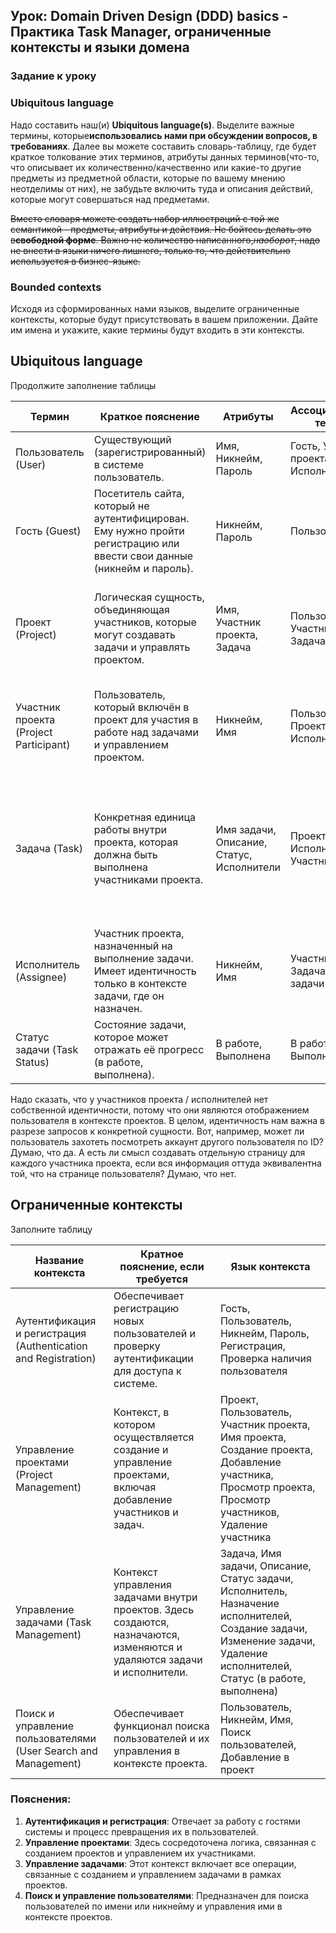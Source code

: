 ## Урок: **Domain Driven Design (DDD) basics - Практика Task Manager, ограниченные контексты и языки домена**

### Задание к уроку

### Ubiquitous language

Надо составить наш(и) **Ubiquitous language(s)**. Выделите важные термины, которые**использовались нами при обсуждении
вопросов, в требованиях**. Далее вы можете составить словарь-таблицу, где будет краткое толкование этих терминов,
атрибуты данных терминов(что-то, что описывает их количественно/качественно или какие-то другие предметы из предметной
области, которые по вашему мнению неотделимы от них), не забудьте включить туда и описания действий, которые могут
совершаться над предметами.

~~Вместо словаря можете создать набор иллюстраций с той же семантикой - предметы, атрибуты и действия. Не бойтесь делать
это в**свободной форме**. Важно не количество написанного,*наоборот*, надо не внести в языки ничего лишнего, только то,
что действительно используется в бизнес-языке.~~

### Bounded contexts

Исходя из сформированных нами языков, выделите ограниченные контексты, которые будут присутствовать в вашем приложении.
Дайте им имена и укажите, какие термины будут входить в эти контексты.

## Ubiquitous language

Продолжите заполнение таблицы

| Термин                                   | Краткое пояснение                                                                                                      | Атрибуты                                  | Ассоциированные термины                   | Действия над предметом                                                                                           |
|------------------------------------------|------------------------------------------------------------------------------------------------------------------------|-------------------------------------------|-------------------------------------------|------------------------------------------------------------------------------------------------------------------|
| Пользователь (User)                      | Существующий (зарегистрированный) в системе пользователь.                                                              | Имя, Никнейм, Пароль                      | Гость, Участник проекта, Исполнитель      | Добавление в проект, Поиск пользователей,                                                                        |
| Гость (Guest)                            | Посетитель сайта, который не аутентифицирован. Ему нужно пройти регистрацию или ввести свои данные (никнейм и пароль). | Никнейм, Пароль                           | Пользователь                              | Регистрация, Проверка наличия пользователя                                                                       |
| Проект (Project)                         | Логическая сущность, объединяющая участников, которые могут создавать задачи и управлять проектом.                     | Имя, Участник проекта, Задача             | Пользователь, Участник проекта, Задача    | Создание проекта, Просмотр проектов, Изменение проекта, Удаление проектов                                        |
| Участник проекта (Project Participant)   | Пользователь, который включён в проект для участия в работе над задачами и управлением проектом.                       | Никнейм, Имя                              | Пользователь, Проект, Задача, Исполнитель | Добавление участника в проект, Просмотр участников, Удаление участника                                           |
| Задача (Task)                            | Конкретная единица работы внутри проекта, которая должна быть выполнена участниками проекта.                           | Имя задачи, Описание, Статус, Исполнители | Проект, Исполнитель, Участник проекта     | Создание задачи, Просмотр задачи, Изменение названия, Удаление задачи, Отметка как выполненная, Возврат в работу |                                                                                                                        |                                           |                                           |                                                                           |
| Исполнитель (Assignee)                   | Участник проекта, назначенный на выполнение задачи. Имеет идентичность только в контексте задачи, где он назначен.     | Никнейм, Имя                              | Участник проекта, Задача, Статус задачи   | Назначение на задачу, Удаление из задачи                                                                         |
| Статус задачи (Task Status)              | Состояние задачи, которое может отражать её прогресс (в работе, выполнена).                                            | В работе, Выполнена                       | В работе, Выполнена                       | Изменение статуса, Просмотр статуса                                                                              |

Надо сказать, что у участников проекта / исполнителей нет собственной идентичности, потому что они являются отображением
пользователя в контексте проектов. В целом, идентичность нам важна в разрезе запросов к конкретной сущности. Вот,
например, может ли пользователь захотеть посмотреть аккаунт другого пользователя по ID? Думаю, что да. А есть ли смысл
создавать отдельную страницу для каждого участника проекта, если вся информация оттуда эквивалентна той, что на странице
пользователя? Думаю, что нет.

## Ограниченные контексты

Заполните таблицу

| Название контекста                                             | Кратное пояснение, если требуется                                                                                        | Язык контекста                                                                                                                                                            |
|----------------------------------------------------------------|--------------------------------------------------------------------------------------------------------------------------|---------------------------------------------------------------------------------------------------------------------------------------------------------------------------|
| Аутентификация и регистрация (Authentication and Registration) | Обеспечивает регистрацию новых пользователей и проверку аутентификации для доступа к системе.                            | Гость, Пользователь, Никнейм, Пароль, Регистрация, Проверка наличия пользователя                                                                                          |
| Управление проектами (Project Management)                      | Контекст, в котором осуществляется создание и управление проектами, включая добавление участников и задач.               | Проект, Пользователь, Участник проекта, Имя проекта, Создание проекта, Добавление участника, Просмотр проекта, Просмотр участников, Удаление участника                    |
| Управление задачами (Task Management)                          | Контекст управления задачами внутри проектов. Здесь создаются, назначаются, изменяются и удаляются задачи и исполнители. | Задача, Имя задачи, Описание, Статус задачи, Исполнитель, Назначение исполнителей, Создание задачи, Изменение задачи, Удаление исполнителей, Статус (в работе, выполнена) |
| Поиск и управление пользователями (User Search and Management) | Обеспечивает функционал поиска пользователей и их управления в контексте проекта.                                        | Пользователь, Никнейм, Имя, Поиск пользователей, Добавление в проект                                                                                                      |

### Пояснения:

1. **Аутентификация и регистрация**: Отвечает за работу с гостями системы и процесс превращения их в пользователей.
2. **Управление проектами**: Здесь сосредоточена логика, связанная с созданием проектов и управлением их участниками.
3. **Управление задачами**: Этот контекст включает все операции, связанные с созданием и управлением задачами в рамках
   проектов.
4. **Поиск и управление пользователями**: Предназначен для поиска пользователей по имени или никнейму и управления ими в
   контексте проектов.